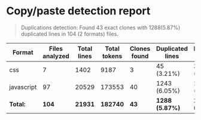 
# Copy/paste detection report

> Duplications detection: Found 43 exact clones with 1288(5.87%) duplicated lines in 104 (2 formats) files.

| Format     | Files analyzed | Total lines | Total tokens | Clones found | Duplicated lines | Duplicated tokens |
| ---------- | -------------- | ----------- | ------------ | ------------ | ---------------- | ----------------- |
| css        | 7              | 1402        | 9187         | 3            | 45 (3.21%)       | 391 (4.26%)       |
| javascript | 97             | 20529       | 173553       | 40           | 1243 (6.05%)     | 11474 (6.61%)     |
| **Total:** | **104**        | **21931**   | **182740**   | **43**       | **1288 (5.87%)** | **11865 (6.49%)** |
